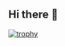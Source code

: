 ## Hi there 👋
[![trophy](https://github-profile-trophy.vercel.app/?neverneeth=ryo-ma&theme=onedark)](https://github.com/ryo-ma/github-profile-trophy)
<!--
**neverneeth/neverneeth** is a ✨ _special_ ✨ repository because its `README.md` (this file) appears on your GitHub profile.

Here are some ideas to get you started:

- 🔭 I’m currently working on ...
- 🌱 I’m currently learning ...
- 👯 I’m looking to collaborate on ...
- 🤔 I’m looking for help with ...
- 💬 Ask me about ...
- 📫 How to reach me: ...
- 😄 Pronouns: ...
- ⚡ Fun fact: ...
-->
